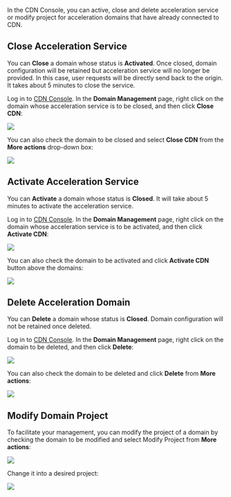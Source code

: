 In the CDN Console, you can active, close and delete acceleration service or modify project for acceleration domains that have already connected to CDN.

## Close Acceleration Service
You can **Close** a domain whose status is **Activated**. Once closed, domain configuration will be retained but acceleration service will no longer be provided. In this case, user requests will be directly send back to the origin. It takes about 5 minutes to close the service.

Log in to [CDN Console](https://console.cloud.tencent.com/cdn). In the **Domain Management** page, right click on the domain whose acceleration service is to be closed, and then click **Close CDN**:

![](https://mc.qcloudimg.com/static/img/ac8717ec815945b68841f4ff966e8e7b/1.png)

You can also check the domain to be closed and select **Close CDN** from the **More actions** drop-down box:

![](https://mc.qcloudimg.com/static/img/84d0b71f77a357f187c6a486b06121b0/2.png)

## Activate Acceleration Service
You can **Activate** a domain whose status is **Closed**. It will take about 5 minutes to activate the acceleration service.

Log in to [CDN Console](https://console.cloud.tencent.com/cdn). In the **Domain Management** page, right click on the domain whose acceleration service is to be activated, and then click **Activate CDN**:

![](https://mc.qcloudimg.com/static/img/82b4f0ddec79abc9edd2df466bae4e00/3.png)

You can also check the domain to be activated and click **Activate CDN** button above the domains:

![](https://mc.qcloudimg.com/static/img/76866b1623e02334220ef376a8536982/4.png)

## Delete Acceleration Domain
You can **Delete** a domain whose status is **Closed**. Domain configuration will not be retained once deleted.

Log in to [CDN Console](https://console.cloud.tencent.com/cdn). In the **Domain Management** page, right click on the domain to be deleted, and then click **Delete**:

![](https://mc.qcloudimg.com/static/img/c5da4c72ed953c8c1ca0cfb1d1dd1080/5.png)

You can also check the domain to be deleted and click **Delete** from **More actions**:

![](https://mc.qcloudimg.com/static/img/3e4ace79dd7758b31083d5292fb4d0b5/6.png)


## Modify Domain Project
To facilitate your management, you can modify the project of a domain by checking the domain to be modified and select Modify Project from **More actions**:

![](https://mc.qcloudimg.com/static/img/1d82bb6c251a1e3062c13e7a4071d3bd/7.png)

Change it into a desired project:

![](https://mc.qcloudimg.com/static/img/5dcf9c63fa76977b4113f68d46d9597f/8.png)



